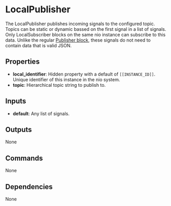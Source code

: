 LocalPublisher
==============
The LocalPublisher publishes incoming signals to the configured topic. Topics can be static or dynamic bassed on the first signal in a list of signals. Only LocalSubscriber blocks on the same nio instance can subscribe to this data. Unlike the regular [Publisher block](https://blocks.n.io/Publisher), these signals do not need to contain data that is valid JSON.

Properties
----------
- **local_identifier**: Hidden property with a default of `[[INSTANCE_ID]]`. Unique identifier of this instance in the nio system.
- **topic**: Hierarchical topic string to publish to.

Inputs
------
- **default**: Any list of signals.

Outputs
-------
None

Commands
--------
None

Dependencies
------------
None